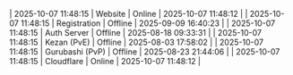 | 2025-10-07 11:48:15 | Website | Online | 2025-10-07 11:48:12 |
| 2025-10-07 11:48:15 | Registration | Offline | 2025-09-09 16:40:23 |
| 2025-10-07 11:48:15 | Auth Server | Offline | 2025-08-18 09:33:31 |
| 2025-10-07 11:48:15 | Kezan (PvE) | Offline | 2025-08-03 17:58:02 |
| 2025-10-07 11:48:15 | Gurubashi (PvP) | Offline | 2025-08-23 21:44:06 |
| 2025-10-07 11:48:15 | Cloudflare | Online | 2025-10-07 11:48:12 |
